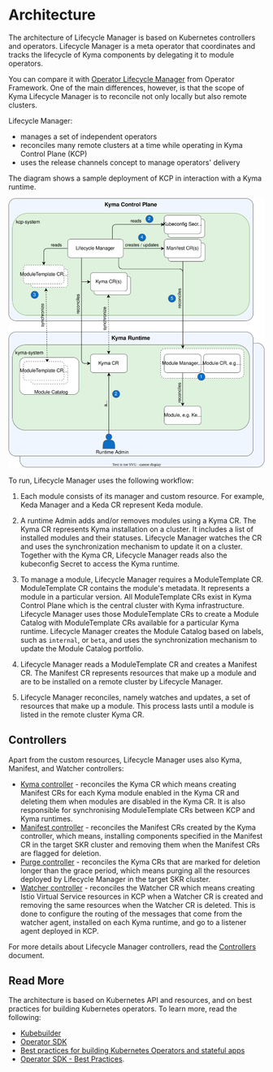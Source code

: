 # Architecture

The architecture of Lifecycle Manager is based on Kubernetes controllers and operators. Lifecycle Manager is a meta operator that coordinates and tracks the lifecycle of Kyma components by delegating it to module operators.

You can compare it with [Operator Lifecycle Manager](https://olm.operatorframework.io/) from Operator Framework. One of the main differences, however, is that the scope of Kyma Lifecycle Manager is to reconcile not only locally but also remote clusters.

Lifecycle Manager:

* manages a set of independent operators
* reconciles many remote clusters at a time while operating in Kyma Control Plane (KCP)
* uses the release channels concept to manage operators' delivery

The diagram shows a sample deployment of KCP in interaction with a Kyma runtime.

![Lifecycle Manager Architecture](./assets/lifecycle-manager-architecture.svg)

To run, Lifecycle Manager uses the following workflow:

1. Each module consists of its manager and custom resource. For example, Keda Manager and a Keda CR represent Keda module.

2. A runtime Admin adds and/or removes modules using a Kyma CR. The Kyma CR represents Kyma installation on a cluster. It includes a list of installed modules and their statuses. Lifecycle Manager watches the CR and uses the synchronization mechanism to update it on a cluster. Together with the Kyma CR, Lifecycle Manager reads also the kubeconfig Secret to access the Kyma runtime.

3. To manage a module, Lifecycle Manager requires a ModuleTemplate CR. ModuleTemplate CR contains the module's metadata. It represents a module in a particular version. All ModuleTemplate CRs exist in Kyma Control Plane which is the central cluster with Kyma infrastructure. Lifecycle Manager uses those ModuleTemplate CRs to create a Module Catalog with ModuleTemplate CRs available for a particular Kyma runtime. Lifecycle Manager creates the Module Catalog based on labels, such as `internal`, or `beta`, and uses the synchronization mechanism to update the Module Catalog portfolio.

4. Lifecycle Manager reads a ModuleTemplate CR and creates a Manifest CR. The Manifest CR represents resources that make up a module and are to be installed on a remote cluster by Lifecycle Manager.

5. Lifecycle Manager reconciles, namely watches and updates, a set of resources that make up a module. This process lasts until a module is listed in the remote cluster Kyma CR.

## Controllers

Apart from the custom resources, Lifecycle Manager uses also Kyma, Manifest, and Watcher controllers:

* [Kyma controller](../../internal/controller/kyma/controller.go) - reconciles the Kyma CR which means creating Manifest CRs for each Kyma module enabled in the Kyma CR and deleting them when modules are disabled in the Kyma CR. It is also responsible for synchronising ModuleTemplate CRs between KCP and Kyma runtimes.
* [Manifest controller](../../internal/controller/manifest/controller.go) - reconciles the Manifest CRs created by the Kyma controller, which means, installing components specified in the Manifest CR in the target SKR cluster and removing them when the Manifest CRs are flagged for deletion.
* [Purge controller](../../internal/controller/purge/controller.go) - reconciles the Kyma CRs that are marked for deletion longer than the grace period, which means purging all the resources deployed by Lifecycle Manager in the target SKR cluster.
* [Watcher controller](../../internal/controller/watcher/controller.go) - reconciles the Watcher CR which means creating Istio Virtual Service resources in KCP when a Watcher CR is created and removing the same resources when the Watcher CR is deleted. This is done to configure the routing of the messages that come from the watcher agent, installed on each Kyma runtime, and go to a listener agent deployed in KCP.

For more details about Lifecycle Manager controllers, read the [Controllers](controllers.md) document.

## Read More

The architecture is based on Kubernetes API and resources, and on best practices for building Kubernetes operators. To learn more, read the following:

* [Kubebuilder](https://kubebuilder.io/)
* [Operator SDK](https://sdk.operatorframework.io/docs/building-operators/golang/)
* [Best practices for building Kubernetes Operators and stateful apps](https://cloud.google.com/blog/products/containers-kubernetes/best-practices-for-building-kubernetes-operators-and-stateful-apps)
* [Operator SDK - Best Practices](https://sdk.operatorframework.io/docs/best-practices/).
